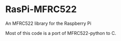 # RasPi-MFRC522
An MFRC522 library for the Raspberry Pi

Most of this code is a port of MFRC522-python to C.
